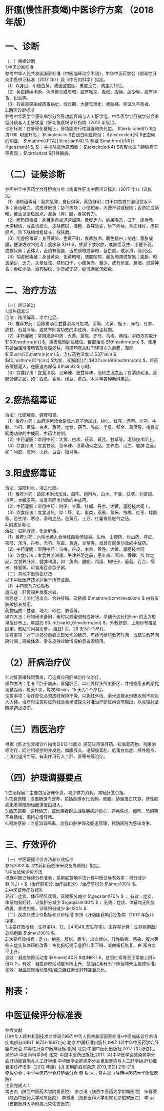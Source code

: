 # 肝瘟(慢性肝衰竭)中医诊疗方案 （2018 年版）  
# 一、诊断  
（一）疾病诊断  
1.中医诊断标准  
参考中华人民共和国国家标准《中医临床诊疗术语》，中华中医药学会《病毒性肝炎中医辨证标准（2017 年）》及《中医内科学》拟定。  
（1）以身目、小便色黄，或迅速加深、重度乏力、纳差为特征。  
（2）黄疸持续不退，色泽鲜亮或晦暗，或有呕恶、腹胀、腹痛、尿少等，或有神昏、出血等。  
（3）有疫毒感染或药毒病史，或长期、大量饮酒史，或胁痛、积证久不愈者。  
2.西医诊断标准  
参考中华医学会感染病学分会肝功能衰竭与人工肝学组、中华医学会肝病学分会重型肝病与人工肝学组《肝功能衰竭诊疗指南（2012 年版）》。  
诊断标准：在肝硬化基础上，肝功能进行性减退和失代偿。 $\textcircled{1} $血清TBIL 明显升高； $\circledcirc $白蛋白明显降低； $\textcircled{3} $出血倾向明显， $\mathrm{{PTA}}\!\leqslant\!40\,\% $(或 $\mathrm{{INR}}{\geqslant}1.5, $)；并排除其他原因者； $\textcircled{4} $有腹水或门静脉高压等表现； $\circledast $肝性脑病。  
# （二）证候诊断  
参照中华中医药学会肝胆病分会《病毒性肝炎中医辨证标准（2017 年）》[2]拟定。  
（1）湿热蕴毒证：起病急骤，身目俱黄，黄色鲜明；口干口苦或口渴但饮水不多；鼻齿衄血，或皮肤瘀斑；胁下痞块；小便短赤，大便不调或秘结；舌质红或紫暗，或舌见瘀斑瘀点，苔黄（厚）腻，脉实有力。  
（2）瘀热蕴毒证：身目俱黄或迅速加深，极度乏力，纳呆呕恶，口干，尿黄赤，大便秘结，或鼻齿衄血，皮肤瘀斑，嗜睡、昏狂谵妄，胁下痞块，舌质绛红，瘀斑瘀点，舌下脉络增粗延长，脉弦数。  
（3）阳虚瘀毒证：身目黄染、色黄不鲜，畏寒肢冷，面色恍白；纳差，腹胀或痛，便溏或饮冷则泻；腹水征 $(+) $，或双下肢水肿，或颜面浮肿，小便不利，或夜尿频；舌体大，舌边有齿痕，舌质淡暗或紫暗，苔白腻，或水滑，脉沉迟。  
（4）阴虚瘀毒证：身目黄染、色黄晦暗，腰膝酸软，面色晦滞或黧黑；腹胀、呕恶纳少、乏力，头晕目眩，烦热口干，小便黄赤、量少，或有牙宣、鼻衄，烦躁神昏；舌红少津，或有裂纹，少苔或无苔，脉沉迟或沉细数。  
# 二、治疗方法  
（一）辨证论治  
1.湿热蕴毒证  
治法：祛湿解毒，凉血化瘀。  
（1）推荐方药：茵陈蒿汤合甘露消毒丹加减。茵陈、大黄、栀子、赤芍、丹参、虎杖、石菖蒲等。或具有同类功效的中成药、中药注射剂。  
（2）中药灌肠：常用灌肠中药：大黄、茵陈、赤芍、乌梅、黄柏。中药浓煎取汁 $100\mathrm{m}] $。患者取侧卧屈膝位，臀部抬高 $10\mathrm{cm} $，使用石蜡油润滑灌肠管及肛周皮肤，将灌肠管从肛门轻轻插入直肠，深度 $15\!\sim\!20\mathrm{cm} $，治疗药物温度以 $37\!\sim $ $40\,mathrm{C}^{circ} $为宜，液面距肛门 $40{\sim}60\mathrm{cm} $，将药液缓慢灌入，在肠道内保留 $1\!\sim\!2 $ 小时。  
（3）饮食疗法：宜食清淡，忌辛辣、肥甘厚味，助热生湿之品；宜清热利湿，润肠通便之品，如：西瓜、香蕉、绿豆、冬瓜、木耳等各种新鲜果蔬。  
# 2.瘀热蕴毒证  
治法：化瘀解毒、健脾和胃。  
（1）推荐方药：血府逐瘀汤合茵陈六君子汤加减。桃仁、红花、赤芍、川芎、牛膝、当归、茵陈、白术、黄芪、党参、茯苓、陈皮、半夏、郁金、菖蒲等。或具有同类功效的中成药、中药注射剂。  
（2）中药灌肠：常用中药：大黄、白术、茯苓、黄芪、甘草等。灌肠技术同上。  
（3）饮食疗法：宜食甘淡，忌辛辣、温燥动火之品。宜养血、活血、健脾 之品，如：阿胶、薏米、山药、百合、银耳等。  
# 3.阳虚瘀毒证  
治法：温阳利水，活血化瘀。  
（1）推荐方药：茵陈术附汤加减。茵陈、炮附片、白术、干姜、茯苓、刘寄奴、川芎、大腹皮等。或具有同类功效的中成药。  
（2）中药灌肠：常用中药：附子、甘草、牡蛎、丹参、大黄。灌肠技术同上。 （3）饮食疗法：宜食温热，如：虾，乳、蛋类，燕麦、薏米、核桃、红枣、桂圆等。忌生冷、寒凉、滑利之品，忌黄豆、土豆、红薯等易胀气之品。  
4.阴虚瘀毒证  
治法：滋补肝肾，化瘀解毒。  
（1）推荐方药：六味地黄丸合桃红四物汤加减。生地、山萸肉、炒山药、丹皮、茯苓、泽泻、丹参、赤芍、陈皮、黄连、甘草等。或具有同类功效的中成药。  
（2）中药灌肠：常用中药：乌梅、丹皮、木香、黄连、大黄。灌肠技术同  
（3）饮食疗法：宜食甘凉滋润、生津养阴之品，忌辛辣、温热、香燥、煎 炸之品，宜滋养肝肾，健脾利湿，如：鱼肉、酸奶、鸡蛋、枸杞子、葡萄、百合、糯米、蜂蜜等。可食用百合莲子粥。  
（二）其他中医特色疗法  
以下中医医疗技术适用于所有证型。  
（1）中药膏剂穴位贴敷  
适应症：肝衰竭并发腹水者。  
禁忌症：上消化道出血、合并肝癌、及脐部 $\mathrm{8cm\times8cm} $ 内有皮肤破损者禁用。  
药物组成：甘遂、地龙、砂仁、麝香等。  
操作方法：药物研末备用，用时以蜂蜜调制成膏状，平铺于边长约5cm 的正方形单层纱布上，厚度约 $0.\,5{\sim}0.\,6\mathrm{cm} $，外敷脐部，上用纱布覆盖固定。敷贴时间每次8h，每日1 次，28 天为1 个疗程。  
注意事项：对于少部分患者出现发泡的情况，可适当缩短敷药时间，或延长敷药间隔时间；高敏体质、常有皮肤过敏情况的患者须慎用。  
# （2）肝病治疗仪  
针对肝衰竭残留黄疸，可选择应用肝病治疗仪治疗。  
操作方法：患者平卧于病床，暴露肝区，以红外探头照射肝区，并根据患者的感觉调整距离，每天1 次，每次30min，15 天为1 个疗程。  
注意事项：治疗部位必须皮肤保持干燥，以免红外线、毫米波被水份吸收而不能进入人体。治疗时注意将红外线及毫米波探头对准治疗部位再调节输出，以免辐射至眼睛造成损伤。  
# （三）西医治疗  
根据《肝功能衰竭诊疗指南(2012 年版)》规范应用保肝药、抗病毒药物、利尿剂等治疗，同时积极控制并发症，如腹膜炎、电解质紊乱、低蛋白血症、肝性脑病、上消化道出血等。有条件可行人工肝、肝移植等治疗。  
# （四）护理调摄要点  
1.生活起居：主要包括卧床休息，减少体力消耗，减轻肝脏负担。  
2.饮食调理：提倡肠道内营养，包括高碳水化合物、低脂、适量蛋白饮食，肝性脑病患者需限制经肠道蛋白摄入。  
3.情志调摄：调畅情志，鼓励患者树立战胜疾病的信心，避免焦虑、抑郁、恐惧等不良情绪，保持心情舒畅。  
4.预防感染：注意消毒隔离，加强口腔护理及肠道管理，预防医院内感染发生。  
# 三、疗效评价  
（一）中医证候评价方法和疗效标准  
参照2002 年《中药新药临床研究指导原则》拟定。  
1.中医证候评价方法  
根据中医证候评分标准表，采用尼莫地平法计算中医证候有效率：积分减少 $(\,\%\,)\ = $（治疗前积分-治疗后积分）/治疗前积分 $\times100\% $。  
2.中医证候疗效标准  
显效：症状、体征明显改善，证候积分减少 $\geqslant\!70\% $ ；   有效：症状、体征均有好转，证候积分减少 $\geqslant\!30\% $； 无效：症状、体征均无明显改善，甚或加重，证候积分减少 $<\!30\% $  
（二）疾病疗效评价指标和评价标准 参照《肝功能衰竭诊疗指南（2012 年版）》拟定。  
1.主要疗效指标：生存率(4、12、24 和48 周生存率)。生存率计算：生存病例数/总病例数 $\times100\% $。  
2.次要疗效指标：乏力、纳差、腹胀、尿少、出血倾向、肝性脑病、感染、腹水等临床症状和体征的改善；生化指标提示总胆红素下降、凝血指标恢复、白 蛋白水平上升。  
显效：凝血酶原活动度 ${\times}40\% $或INR<1.6，总胆红素降至正常值上限5 倍以下。有效：凝血酶原活动度有所上升，总胆红素有所下降但均未达显效标准。 无效：凝血酶原活动度和/或总胆红素无好转甚至恶化。  
# 附表：  
# 中医证候评分标准表  
参考文献  
[1]中华人民共和国技术监督局(1997)中华人民共和国国家标准•中医临床诊疗术语疾病部分(GB/T 16751-1997) [s].北京:中国标准出版社,1997. [2]中华中医药学会肝胆病分会.病毒性肝炎中医辨证标准[S].北京:中国中医药出版社,2017. 
[3] 张伯礼,吴勉华.中医内科学[M].北京: 中国中医药出版社,2017. 
[4]中华医学会感染病学分会肝功能衰竭与人工肝学组,中华医学会肝病学分会重型肝病与人工肝学组.肝功能衰竭诊疗指南（2012 年版）[J].实用肝脏病杂志,2013,16(3):210-216.  
牵头分会：中华中医药学会肝胆病分会 牵 头 人：常占杰（陕西中医药大学附属医院）  
主要完成人：  
常占杰（陕西中医药大学附属医院） 李京涛（陕西中医药大学附属医院） 宋春荣（陕西中医药大学附属医院） 李秀惠（首都医科大学附属北京佑安医院） 李  丽（首都医科大学附属北京佑安医院）  